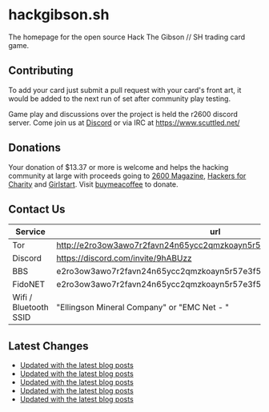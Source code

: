 # hackgibson.sh
The homepage for the open source Hack The Gibson // SH trading card game.


## Contributing

To add your card just submit a pull request with your card's front art, it would be added to the next run of set after community play testing.

Game play and discussions over the project is held the r2600 discord server. Come join us at [Discord](https://discord.com/invite/9hABUzz) or via IRC at https://www.scuttled.net/


## Donations

Your donation of $13.37 or more is welcome and helps the hacking community at large with proceeds going to [2600 Magazine](https://2600.com/), [Hackers for Charity](https://hackersforcharity.org) and [Girlstart](https://girlstart.org).  Visit [buymeacoffee](https://www.buymeacoffee.com/hackgibson.sh) to donate.


## Contact Us

Service | url
-|-
Tor | http://e2ro3ow3awo7r2favn24n65ycc2qmzkoayn5r57e3f56nvjwdcgg32ad.onion
Discord | https://discord.com/invite/9hABUzz
BBS | e2ro3ow3awo7r2favn24n65ycc2qmzkoayn5r57e3f56nvjwdcgg32ad.onion:23
FidoNET | e2ro3ow3awo7r2favn24n65ycc2qmzkoayn5r57e3f56nvjwdcgg32ad.onion:24554
Wifi / Bluetooth SSID | "Ellingson Mineral Company" or "EMC Net - <fidonet address>"

## Latest Changes
<!-- BLOG-POST-LIST:START -->
- [Updated with the latest blog posts](https://github.com/DFW2600/hackgibson.sh/commit/0cce0a80f641bc0e082e32e5d54d20cfb879d63b)
- [Updated with the latest blog posts](https://github.com/DFW2600/hackgibson.sh/commit/df6f53a51c98a98c5dd15be70b96c3c0a248949e)
- [Updated with the latest blog posts](https://github.com/DFW2600/hackgibson.sh/commit/83cd1332d5f4dfc67896997fb88911ea289b90e6)
- [Updated with the latest blog posts](https://github.com/DFW2600/hackgibson.sh/commit/b16ba6dc432f67351e578adb5347aca2593c91c8)
- [Updated with the latest blog posts](https://github.com/DFW2600/hackgibson.sh/commit/54a0fee36eb60a51d4b1fa659eb3eeb05d69ce6c)
<!-- BLOG-POST-LIST:END -->
